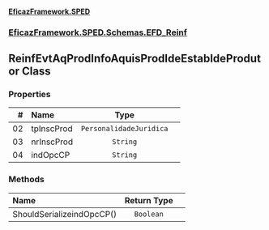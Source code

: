 #### [EficazFramework.SPED](EficazFrameworkSPED.md 'EficazFramework SPED')
### [EficazFramework.SPED.Schemas.EFD_Reinf](EficazFramework.SPED.Schemas.EFD_Reinf.md 'EficazFramework.SPED.Schemas.EFD_Reinf')

## ReinfEvtAqProdInfoAquisProdIdeEstabIdeProdutor Class
### Properties

| # | Name | Type | |
| ---: | :--- | :---: | :--- |
| 02 | tpInscProd | `PersonalidadeJuridica` |  |
| 03 | nrInscProd | `String` |  |
| 04 | indOpcCP | `String` |  |
### Methods

| Name | Return Type | |
| :--- | :---: | :--- |
| ShouldSerializeindOpcCP() | `Boolean` |  |
